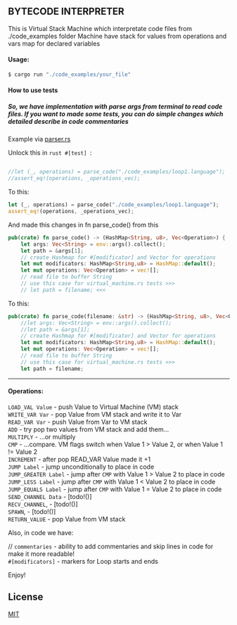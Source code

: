 ## BYTECODE INTERPRETER

This is Virtual Stack Machine which interpretate code files from ./code_examples folder
Machine have stack for values from operations and vars map for declared variables

#### Usage:

```bash
$ cargo run "./code_examples/your_file"
```

#### How to use tests ####

##### So, we have implementation with parse args from terminal to read code files. If you want to made some tests, you can do simple changes which detailed describe in code commentaries

Example via [parser.rs](https://github.com/YellingOilbird/Rust_ByteCode_Interpreter/blob/main/Rust_ByteCode_Interpreter/src/parser.rs)

Unlock this in ```rust #[test] ```:

```rust

//let (_, operations) = parse_code("./code_examples/loop1.language");
//assert_eq!(operations, _operations_vec);
```
To this:

```rust
let (_, operations) = parse_code("./code_examples/loop1.language");
assert_eq!(operations, _operations_vec);
```
And made this changes in fn parse_code() from this

```rust
pub(crate) fn parse_code() -> (HashMap<String, u8>, Vec<Operation>) {
    let args: Vec<String> = env::args().collect();
    let path = &args[1];
    // create Hashmap for #[modificator] and Vector for operations
    let mut modificators: HashMap<String,u8> = HashMap::default();
    let mut operations: Vec<Operation> = vec![];
    // read file to buffer String
    // use this case for virtual_machine.rs tests >>>
    // let path = filename; <<< 
```
To this:

```rust
pub(crate) fn parse_code(filename: &str) -> (HashMap<String, u8>, Vec<Operation>) {
    //let args: Vec<String> = env::args().collect();
    //let path = &args[1];
    // create Hashmap for #[modificator] and Vector for operations
    let mut modificators: HashMap<String,u8> = HashMap::default();
    let mut operations: Vec<Operation> = vec![];
    // read file to buffer String
    // use this case for virtual_machine.rs tests >>>
    let path = filename;
```

---

#### Operations:
```LOAD_VAL Value```     - push Value to Virtual Machine (VM) stack  
```WRITE_VAR Var```      - pop Value from VM stack and write it to Var  
```READ_VAR Var```       - push Value from Var to VM stack  
```ADD```                - try pop two values from VM stack and add them...  
```MULTIPLY```           - ...or multiply  
```CMP```                - ...compare. VM flags switch when Value 1 > Value 2, or when Value 1 != Value 2  
```INCREMENT```          - after pop READ_VAR Value made it +1    
```JUMP Label```         - jump unconditionally to place in code        
```JUMP_GREATER Label``` - jump after ```CMP``` with Value 1 > Value 2 to place in code      
```JUMP_LESS Label```    - jump after ```CMP``` with Value 1 < Value 2 to place in code      
```JUMP_EQUALS Label```  - jump after ```CMP``` with Value 1 = Value 2 to place in code      
```SEND_CHANNEL Data```  - [todo!()]    
```RECV_CHANNEL```,      - [todo!()]    
```SPAWN```,             - [todo!()]    
```RETURN_VALUE```       - pop Value from VM stack    

Also, in code we have:  

// ```commentaries```    - ability to add commentaries and skip lines in code for make it more readable!     
```#[modificators]```    - markers for Loop starts and ends   

Enjoy!  



## License
[MIT](https://choosealicense.com/licenses/mit/)

